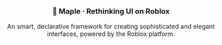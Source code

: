 <h3 align="center">
  🍁 Maple · Rethinking UI on Roblox
</h3>

<p align="center">
  An smart, declarative framework for creating sophisticated and elegant interfaces, powered by the Roblox platform.
</p>
